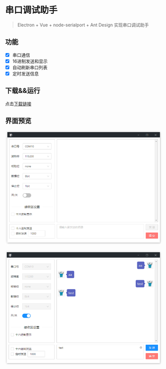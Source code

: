 # 串口调试助手

> Electron + Vue + node-serialport + Ant Design 实现串口调试助手

## 功能

- [x] 串口通信
- [x] 16进制发送和显示
- [x] 自动刷新串口列表
- [x] 定时发送信息

## 下载&&运行

点击[下载链接](https://github.com/binkzhou/vue3_serial/releases)

## 界面预览

![image-20220123183755272](./images/image-20220123183755272.png)

![image-20220123183916062](./images/image-20220123183916062.png)

